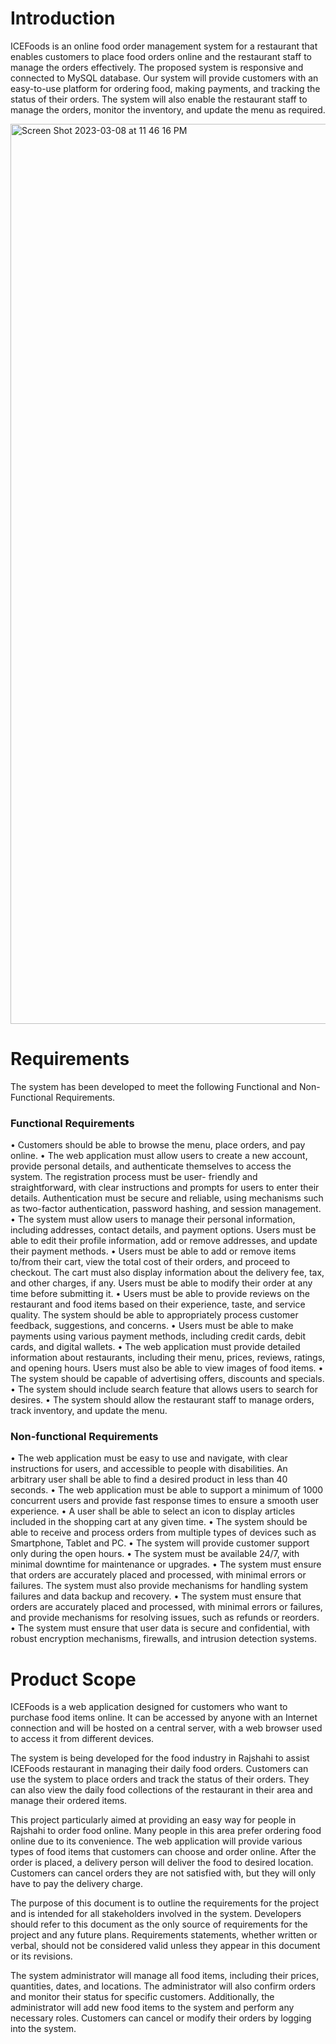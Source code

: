 

# Introduction

ICEFoods is an online food order management system for a restaurant that enables customers to place food orders online and the restaurant staff to manage the orders effectively. The proposed system is responsive and connected to MySQL database. Our system will provide customers with an easy-to-use platform for ordering food, making payments, and tracking the status of their orders. The system will also enable the restaurant staff to manage the orders, monitor the inventory, and update the menu as required.

<img width="1440" alt="Screen Shot 2023-03-08 at 11 46 16 PM" src="https://user-images.githubusercontent.com/48941639/223793487-bb36c6d1-da30-4fe2-a4fb-96bfb1f8a61a.png">

# Requirements

The system has been developed to meet the following Functional and Non-Functional Requirements.

### Functional Requirements

• Customers should be able to browse the menu, place orders, and pay online.
• The web application must allow users to create a new account, provide personal details, and authenticate themselves to access the system. The registration process must be user- friendly and straightforward, with clear instructions and prompts for users to enter their details. Authentication must be secure and reliable, using mechanisms such as two-factor
authentication, password hashing, and session management.
• The system must allow users to manage their personal information, including addresses,
contact details, and payment options. Users must be able to edit their profile information,
add or remove addresses, and update their payment methods.
• Users must be able to add or remove items to/from their cart, view the total cost of their
orders, and proceed to checkout. The cart must also display information about the delivery fee, tax, and other charges, if any. Users must be able to modify their order at any time before submitting it.
• Users must be able to provide reviews on the restaurant and food items based on their experience, taste, and service quality. The system should be able to appropriately process customer feedback, suggestions, and concerns.
• Users must be able to make payments using various payment methods, including credit cards, debit cards, and digital wallets.
• The web application must provide detailed information about restaurants, including their menu, prices, reviews, ratings, and opening hours. Users must also be able to view images of food items.
• The system should be capable of advertising offers, discounts and specials.
• The system should include search feature that allows users to search for desires.
• The system should allow the restaurant staff to manage orders, track inventory, and update
the menu.

### Non-functional Requirements

• The web application must be easy to use and navigate, with clear instructions for users, and accessible to people with disabilities. An arbitrary user shall be able to find a desired product in less than 40 seconds.
• The web application must be able to support a minimum of 1000 concurrent users and provide fast response times to ensure a smooth user experience.
• A user shall be able to select an icon to display articles included in the shopping cart at any given time.
• The system should be able to receive and process orders from multiple types of devices such as Smartphone, Tablet and PC.
• The system will provide customer support only during the open hours.
• The system must be available 24/7, with minimal downtime for maintenance or upgrades.
• The system must ensure that orders are accurately placed and processed, with minimal
errors or failures. The system must also provide mechanisms for handling system failures
and data backup and recovery.
• The system must ensure that orders are accurately placed and processed, with minimal
errors or failures, and provide mechanisms for resolving issues, such as refunds or reorders.
• The system must ensure that user data is secure and confidential, with robust encryption
mechanisms, firewalls, and intrusion detection systems.


# Product Scope

ICEFoods is a web application designed for customers who want to purchase food items online. It can be accessed by anyone with an Internet connection and will be hosted on a central server, with a web browser used to access it from different devices.

The system is being developed for the food industry in Rajshahi to assist ICEFoods restaurant in managing their daily food orders. Customers can use the system to place orders and track the status of their orders. They can also view the daily food collections of the restaurant in their area and manage their ordered items.

This project particularly aimed at providing an easy way for people in Rajshahi to order food online. Many people in this area prefer ordering food online due to its convenience. The web application will provide various types of food items that customers can choose and order online. After the order is placed, a delivery person will deliver the food to desired location. Customers can cancel orders they are not satisfied with, but they will only have to pay the delivery charge.

The purpose of this document is to outline the requirements for the project and is intended for all stakeholders involved in the system. Developers should refer to this document as the only source of requirements for the project and any future plans. Requirements statements, whether written or verbal, should not be considered valid unless they appear in this document or its revisions.

The system administrator will manage all food items, including their prices, quantities, dates, and locations. The administrator will also confirm orders and monitor their status for specific customers. Additionally, the administrator will add new food items to the system and perform any necessary roles. Customers can cancel or modify their orders by logging into the system.





